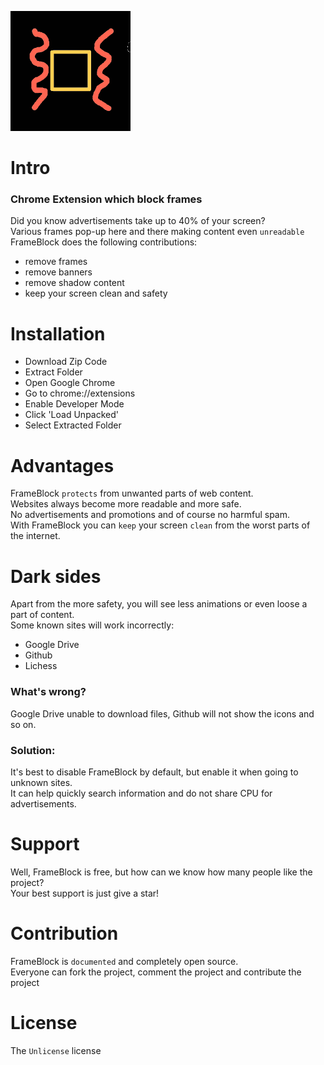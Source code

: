 ![](https://raw.githubusercontent.com/Roseinfire/FrameBlock/main/Frameblock(192x192).png)
# Intro
### Chrome Extension which block frames
Did you know advertisements take up to 40% of your screen? <br>
Various frames pop-up here and there making content even `unreadable` <br>
FrameBlock does the following contributions:
* remove frames
* remove banners
* remove shadow content
* keep your screen clean and safety
# Installation
* Download Zip Code
* Extract Folder
* Open Google Chrome
* Go to chrome://extensions
* Enable Developer Mode
* Click 'Load Unpacked'
* Select Extracted Folder
# Advantages
FrameBlock `protects` from unwanted parts of web content. <br>
Websites always become more readable and more safe. <br>
No advertisements and promotions and of course no harmful spam. <br>
With FrameBlock you can `keep` your screen `clean` from the worst parts of the internet.
# Dark sides
Apart from the more safety, you will see less animations or even loose a part of content. <br>
Some known sites will work incorrectly:
  * Google Drive
  * Github
  * Lichess
### What's wrong?
Google Drive unable to download files, Github will not show the icons and so on. <br>
### Solution:
It's best to disable FrameBlock by default, but enable it when going to unknown sites. <br>
It can help quickly search information and do not share CPU for advertisements.
# Support
Well, FrameBlock is free, but how can we know how many people like the project? <br>
Your best support is just give a star!
# Contribution
FrameBlock is `documented` and completely open source. <br>
Everyone can fork the project, comment the project and contribute the project
# License
The `Unlicense` license
